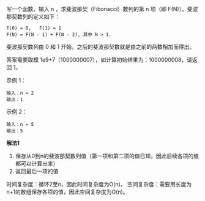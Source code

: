 写一个函数，输入 n ，求斐波那契（Fibonacci）数列的第 n 项（即 F(N)）。斐波那契数列的定义如下：
```
F(0) = 0,   F(1) = 1
F(N) = F(N - 1) + F(N - 2), 其中 N > 1.
```
斐波那契数列由 0 和 1 开始，之后的斐波那契数就是由之前的两数相加而得出。

答案需要取模 1e9+7（1000000007），如计算初始结果为：1000000008，请返回 1。

示例 1：
```
输入：n = 2
输出：1
```
示例 2：
```
输入：n = 5
输出：5
```
**解法1**
1. 保存从0到n的斐波那契数列值（第一项和第二项的值已知，因此后续各项的值都可以计算出来）
2. 返回最后一项的值

时间复杂度：循环2至n，因此时间复杂度为O(n)。
空间复杂度：需要用长度为n+1的数组保存各项的值，因此空间复杂度为O(n)。